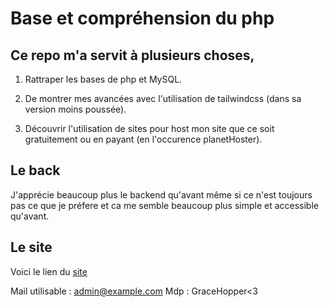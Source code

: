 # Base et compréhension du php

## Ce repo m'a servit à plusieurs choses,

1. Rattraper les bases de php et MySQL.

2. De montrer mes avancées avec l'utilisation de tailwindcss (dans sa version moins poussée).

3. Découvrir l'utilisation de sites pour host mon site que ce soit gratuitement ou en payant (en l'occurence planetHoster).

## Le back

J'apprécie beaucoup plus le backend qu'avant même si ce n'est toujours pas ce que je préfere et ca me semble beaucoup plus simple et accessible qu'avant.

## Le site

Voici le lien du [site](https://thomas.go.yj.fr/)

Mail utilisable : admin@example.com
Mdp : GraceHopper<3
